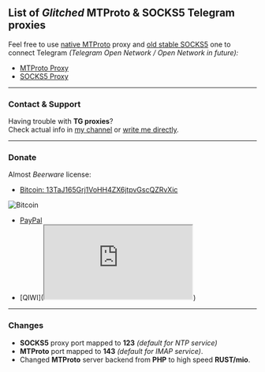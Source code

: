 ## List of *Glitched* MTProto & SOCKS5 Telegram proxies
Feel free to use [native MTProto](tg://proxy?server=62.210.73.58&port=143&secret=9615e2fc5c8c17419a8055ca5b55e9dd) proxy and [old stable SOCKS5](tg://socks?server=62.210.73.58&port=123&user=prx&pass=hHQ0nVmI2kI4Gf52OZhULAQI) one to connect Telegram *(Telegram Open Network / Open Network in future):*

- [MTProto Proxy](tg://proxy?server=62.210.73.58&port=143&secret=9615e2fc5c8c17419a8055ca5b55e9dd)
- [SOCKS5 Proxy](tg://socks?server=62.210.73.58&port=123&user=prx&pass=hHQ0nVmI2kI4Gf52OZhULAQI)

---

### Contact & Support
Having trouble with **TG proxies**?  
Check actual info in [my channel](tg://resolve?domain=Syncrets) or [write me directly](tg://resolve?domain=Glitch).

---

### Donate
Almost *Beerware* license:

- [Bitcoin: 13TaJ165Grj1VoHH4ZX6jtpvGscQZRvXic](bitcoin:13TaJ165Grj1VoHH4ZX6jtpvGscQZRvXic?amount=0.002&message=Thnx4TGProxy)  

![Bitcoin](https://a-u.me/0/smzx7.png)
- [PayPal](https://paypal.me/Arxat/20)
- [QIWI](<iframe src="https://ishop.qiwi.com/public/order/embed.action?from=553815&ccy="></iframe>)

---
### Changes
- **SOCKS5** proxy port mapped to **123** *(default for NTP service)*
- **MTProto** port mapped to **143** *(default for IMAP service)*.
- Changed **MTProto** server backend from **PHP** to high speed **RUST/mio**.
